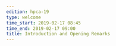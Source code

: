 ```yaml
---
edition: hpca-19
type: welcome
time_start: 2019-02-17 08:45
time_end: 2019-02-17 09:00
title: Introduction and Opening Remarks
---
```

